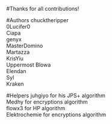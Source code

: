 #Thanks for all contributions!

#Authors
chucktheripper  
0Lucifer0  
Ciapa  
genyx  
MasterDomino  
Martazza  
KrisYiu  
Uppermost
Blowa  
Elendan  
Syl  
Kraken    

#Helpers
juhgiyo for his JPS+ algorithm  
Medhy for encryptions algorithm  
flowx3 for HP algorithm  
Elektrochemie for encryptions algorithm
